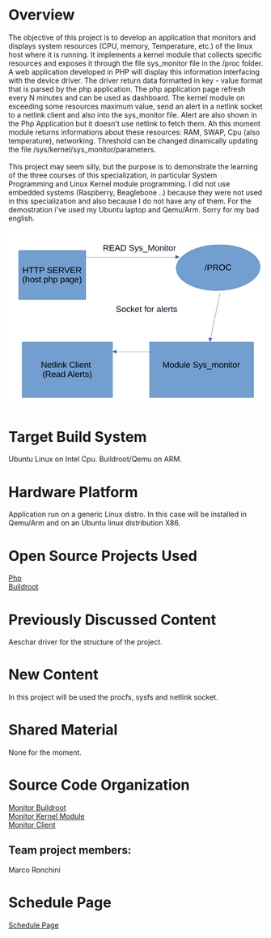
# Overview
The objective of this project is to develop an application that monitors and displays system resources (CPU, memory, Temperature, etc.) of the linux host where it is running. It implements a kernel module that collects specific resources and exposes it through the file sys_monitor file in the /proc folder. A web application developed in PHP will display this information interfacing with the device driver. The driver return data formatted in key - value format that is parsed by the php application. The php application page refresh every N minutes and can be used as dashboard. The kernel module on exceeding some resources maximum value, send an alert in a netlink socket to a netlink client and also into the sys_monitor file. Alert are also shown in the Php Application but it doesn't use netlink to fetch them. Ah this moment module returns informations about these resources: RAM, SWAP, Cpu (also temperature), networking. Threshold can be changed dinamically updating the file /sys/kernel/sys_monitor/parameters.
<br><br>
This project may seem silly, but the purpose is to demonstrate the learning of the three courses of this specialization, in particular System Programming and Linux Kernel module programming. I did not use embedded systems (Raspberry, Beaglebone ..) because they were not used in this specialization and also because I do not have any of them. For the demostration i've used my Ubuntu laptop and Qemu/Arm. Sorry for my bad english.
<br><br>
<img src="https://github.com/cu-ecen-aeld/final-project-marcoronk/blob/main/schema_progetto.png" >
# Target Build System
Ubuntu Linux on Intel Cpu.
Buildroot/Qemu on ARM.

# Hardware Platform
Application run on a generic Linux distro. In this case will be installed in Qemu/Arm and on an Ubuntu linux distribution X86.

# Open Source Projects Used
[Php](https://www.php.net) <br>
[Buildroot](https://buildroot.org/)

# Previously Discussed Content
Aeschar driver for the structure of the project. 

# New Content
In this project will be used the procfs, sysfs and netlink socket.

# Shared Material
None for the moment.

# Source Code Organization

[Monitor Buildroot](https://github.com/cu-ecen-aeld/final-project-marcoronk) <br>
[Monitor Kernel Module](https://github.com/marcoronk/rm_kernel) <br>
[Monitor Client](https://github.com/marcoronk/rm_client) <br>



## Team project members:

Marco Ronchini

# Schedule Page
[Schedule Page](https://github.com/users/marcoronk/projects/5/views/1)
